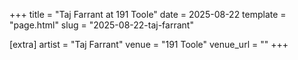 +++
title = "Taj Farrant at 191 Toole"
date = 2025-08-22
template = "page.html"
slug = "2025-08-22-taj-farrant"

[extra]
artist = "Taj Farrant"
venue = "191 Toole"
venue_url = ""
+++
